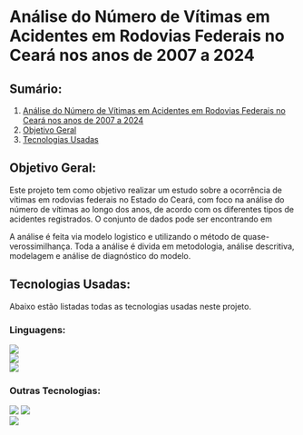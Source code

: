 <div id="titulo"></div>

# Análise do Número de Vítimas em Acidentes em Rodovias Federais no Ceará nos anos de 2007 a 2024

## Sumário:

1. [Análise do Número de Vítimas em Acidentes em Rodovias Federais no Ceará nos anos de 2007 a 2024](#titulo)
2. [Objetivo Geral](#objetivoGeral)
3. [Tecnologias Usadas](#tecnologias)

<div id="objetivoGeral"></div>

## Objetivo Geral:

Este projeto tem como objetivo realizar um estudo sobre a ocorrência de vítimas em rodovias federais no Estado do Ceará, com foco na análise do número de vítimas ao longo dos anos, de acordo com os diferentes tipos de acidentes registrados. O conjunto de dados pode ser encontrando em 

A análise é feita via modelo logistico e utilizando o método de quase-verossimilhança. Toda a análise é divida em metodologia, análise descritiva, modelagem e análise de diagnóstico do modelo.

<div id="tecnologias"></div>

## Tecnologias Usadas:

Abaixo estão listadas todas as tecnologias usadas neste projeto.

### Linguagens:

  <div>
    <img src="https://img.shields.io/badge/r-%23276DC3.svg?style=for-the-badge&logo=r&logoColor=white"></img>
    </br>
    <img src="https://camo.githubusercontent.com/87f8b4bfb89380f96a10d753be68a6d8d214160f908af4487557b20083ffc601/68747470733a2f2f696d672e736869656c64732e696f2f62616467652f4c615465582d3437413134313f7374796c653d666f722d7468652d6261646765266c6f676f3d4c61546558266c6f676f436f6c6f723d7768697465"></img></br>
    <img src="https://img.shields.io/badge/Markdown-000000?style=for-the-badge&logo=markdown&logoColor=white"></img>
  </div>

### Outras Tecnologias:
  <div>
    <img src="https://img.shields.io/badge/GitHub-100000?style=for-the-badge&logo=github&logoColor=white"></img>
    <img src="https://img.shields.io/badge/GIT-E44C30?style=for-the-badge&logo=git&logoColor=white"></img></br>
    <img src="https://img.shields.io/badge/Overleaf-47A141?style=for-the-badge&logo=Overleaf&logoColor=white"></img>
  </div>
